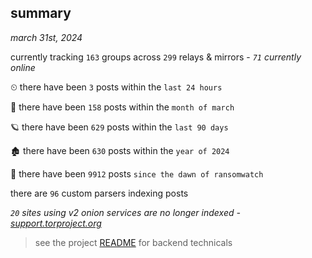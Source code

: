 
## summary
_march 31st, 2024_

currently tracking `163` groups across `299` relays & mirrors - _`71` currently online_

⏲ there have been `3` posts within the `last 24 hours`

🦈 there have been `158` posts within the `month of march`

🪐 there have been `629` posts within the `last 90 days`

🏚 there have been `630` posts within the `year of 2024`

🦕 there have been `9912` posts `since the dawn of ransomwatch`

there are `96` custom parsers indexing posts

_`20` sites using v2 onion services are no longer indexed - [support.torproject.org](https://support.torproject.org/onionservices/v2-deprecation/)_

> see the project [README](https://github.com/joshhighet/ransomwatch#ransomwatch--) for backend technicals
